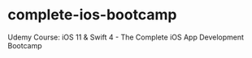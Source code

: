 # complete-ios-bootcamp
Udemy Course: iOS 11 &amp; Swift 4 - The Complete iOS App Development Bootcamp

